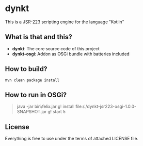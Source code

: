 # dynkt
This is a JSR-223 scripting engine for the language "Kotlin"

## What is that and this?
- **dynkt**: The core source code of this project
- **dynkt-osgi**: Addon as OSGi bundle with batteries included

## How to build?
`mvn clean package install`

## How to run in OSGi?
> java -jar bin\felix.jar
> g! install file:/./dynkt-jsr223-osgi-1.0.0-SNAPSHOT.jar
> g! start 5

## License
Everything is free to use under the terms of attached LICENSE file.
